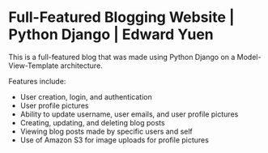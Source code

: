 # Full-Featured Blogging Website | Python Django | Edward Yuen

This is a full-featured blog that was made using Python Django on a Model-View-Template architecture.

Features include:
- User creation, login, and authentication
- User profile pictures
- Ability to update username, user emails, and user profile pictures
- Creating, updating, and deleting blog posts
- Viewing blog posts made by specific users and self
- Use of Amazon S3 for image uploads for profile pictures
